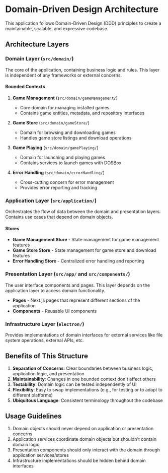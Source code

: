 # Domain-Driven Design Architecture

This application follows Domain-Driven Design (DDD) principles to create a maintainable, scalable, and expressive codebase.

## Architecture Layers

### Domain Layer (`src/domain/`)

The core of the application, containing business logic and rules. This layer is independent of any frameworks or external concerns.

#### Bounded Contexts

1. **Game Management** (`src/domain/gameManagement/`)
   - Core domain for managing installed games
   - Contains game entities, metadata, and repository interfaces

2. **Game Store** (`src/domain/gameStore/`)
   - Domain for browsing and downloading games
   - Handles game store listings and download operations

3. **Game Playing** (`src/domain/gamePlaying/`)
   - Domain for launching and playing games
   - Contains services to launch games with DOSBox

4. **Error Handling** (`src/domain/errorHandling/`)
   - Cross-cutting concern for error management
   - Provides error reporting and tracking

### Application Layer (`src/application/`)

Orchestrates the flow of data between the domain and presentation layers. Contains use cases that depend on domain objects.

#### Stores

- **Game Management Store** - State management for game management features
- **Game Store Store** - State management for game store and download features
- **Error Handling Store** - Centralized error handling and reporting

### Presentation Layer (`src/app/` and `src/components/`)

The user interface components and pages. This layer depends on the application layer to access domain functionality.

- **Pages** - Next.js pages that represent different sections of the application
- **Components** - Reusable UI components

### Infrastructure Layer (`electron/`)

Provides implementations of domain interfaces for external services like file system operations, external APIs, etc.

## Benefits of This Structure

1. **Separation of Concerns**: Clear boundaries between business logic, application logic, and presentation
2. **Maintainability**: Changes in one bounded context don't affect others
3. **Testability**: Domain logic can be tested independently of UI
4. **Flexibility**: Easy to swap implementations (e.g., for testing or to adapt to different platforms)
5. **Ubiquitous Language**: Consistent terminology throughout the codebase

## Usage Guidelines

1. Domain objects should never depend on application or presentation concerns
2. Application services coordinate domain objects but shouldn't contain domain logic
3. Presentation components should only interact with the domain through application services/stores
4. Infrastructure implementations should be hidden behind domain interfaces 
